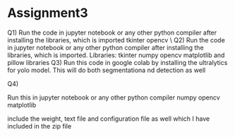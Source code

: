 # Assignment3

Q1)
Run the code in jupyter notebook or any other python compiler after installing the libraries, which is imported
tkinter
opencv
\\
Q2) 
Run the code in jupyter notebook or any other python compiler after installing the libraries, which is imported. 
Libraries:
tkinter
numpy
opencv
matplotlib
and pillow libraries
Q3)
Run this code in google colab by installing the ultralytics for yolo model.
This will do both segmentationa nd detection as well

Q4)

Run this in jupyter notebook or any other python compiler
numpy
opencv
matplotlib

include the weight, text file and configuration file as well which I have included in the zip file


